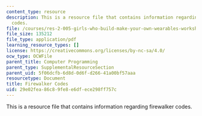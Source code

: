 ```yaml
---
content_type: resource
description: This is a resource file that contains information regarding firewalker
  codes.
file: /courses/res-2-005-girls-who-build-make-your-own-wearables-workshop-spring-2015/29e02fea86c89fe8e6dfece298ff757c_MITRES_2_005S15_Fire.pdf
file_size: 135212
file_type: application/pdf
learning_resource_types: []
license: https://creativecommons.org/licenses/by-nc-sa/4.0/
ocw_type: OCWFile
parent_title: Computer Programming
parent_type: SupplementalResourceSection
parent_uid: 5f06dcfb-6d8d-0d6f-d266-41a00bf57aaa
resourcetype: Document
title: Firewalker Codes
uid: 29e02fea-86c8-9fe8-e6df-ece298ff757c
---
```

This is a resource file that contains information regarding firewalker codes.